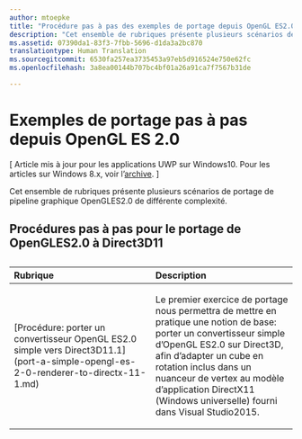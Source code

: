 ```yaml
---
author: mtoepke
title: "Procédure pas à pas des exemples de portage depuis OpenGL ES2.0"
description: "Cet ensemble de rubriques présente plusieurs scénarios de portage de pipeline graphique OpenGL ES 2.0 de différente complexité."
ms.assetid: 07390da1-83f3-7fbb-5696-d1da3a2bc870
translationtype: Human Translation
ms.sourcegitcommit: 6530fa257ea3735453a97eb5d916524e750e62fc
ms.openlocfilehash: 3a8ea00144b707bc4bf01a26a91ca7f7567b31de

---
```


# Exemples de portage pas à pas depuis OpenGL ES 2.0


\[ Article mis à jour pour les applications UWP sur Windows10. Pour les articles sur Windows 8.x, voir l’[archive](http://go.microsoft.com/fwlink/p/?linkid=619132). \]

Cet ensemble de rubriques présente plusieurs scénarios de portage de pipeline graphique OpenGLES2.0 de différente complexité.

## Procédures pas à pas pour le portage de OpenGLES2.0 à Direct3D11

## 
<table>
<colgroup>
<col width="50%" />
<col width="50%" />
</colgroup>
<thead>
<tr class="header">
<th align="left">Rubrique</th>
<th align="left">Description</th>
</tr>
</thead>
<tbody>
<tr class="odd">
<td align="left"><p>[Procédure: porter un convertisseur OpenGL ES2.0 simple vers Direct3D11.1](port-a-simple-opengl-es-2-0-renderer-to-directx-11-1.md)</p></td>
<td align="left"><p>Le premier exercice de portage nous permettra de mettre en pratique une notion de base: porter un convertisseur simple d’OpenGL ES2.0 sur Direct3D, afin d’adapter un cube en rotation inclus dans un nuanceur de vertex au modèle d’application DirectX11 (Windows universelle) fourni dans Visual Studio2015.</p></td>
</tr>
</tbody>
</table>

 

 

 







<!--HONumber=Aug16_HO3-->


